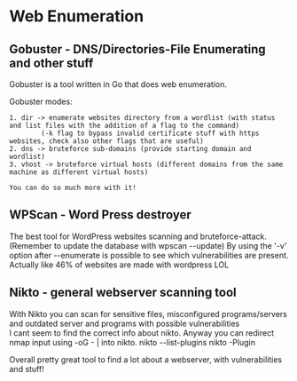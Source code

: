 # Web Enumeration


## Gobuster - DNS/Directories-File Enumerating and other stuff

Gobuster is a tool written in Go that does web enumeration.

Gobuster modes:

	1. dir -> enumerate websites directory from a wordlist (with status and list files with the addition of a flag to the command)
			(-k flag to bypass invalid certificate stuff with https websites, check also other flags that are useful)
	2. dns -> bruteforce sub-domains (provide starting domain and wordlist)
	3. vhost -> bruteforce virtual hosts (different domains from the same machine as different virtual hosts)

	You can do so much more with it!

## WPScan - Word Press destroyer

The best tool for WordPress websites scanning and bruteforce-attack. (Remember to update the database with wpscan --update)
By using the '-v' option after --enumerate is possible to see which vulnerabilities are present.
Actually like 46% of websites are made with wordpress LOL

## Nikto - general webserver scanning tool

With Nikto you can scan for sensitive files, misconfigured programs/servers and outdated server and programs with possible vulnerabilities	
I cant seem to find the correct info about nikto. Anyway you can redirect nmap input using -oG - | into nikto.
nikto --list-plugins
nikto -Plugin <plugin-name>

Overall pretty great tool to find a lot about a webserver, with vulnerabilities and stuff!


